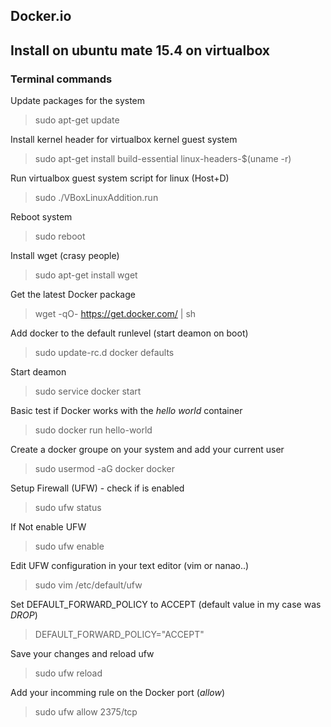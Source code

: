 ## Docker.io

## Install on ubuntu mate 15.4 on virtualbox
### Terminal commands
Update packages for the system
> sudo apt-get update

Install kernel header for virtualbox kernel guest system
> sudo apt-get install build-essential linux-headers-$(uname -r)

Run virtualbox guest system script for linux  (Host+D)
> sudo ./VBoxLinuxAddition.run

Reboot system
> sudo reboot

Install wget (crasy people)
> sudo apt-get install wget

Get the latest Docker package
> wget -qO- https://get.docker.com/ | sh

Add docker to the default runlevel (start deamon on boot)
> sudo update-rc.d docker defaults

Start deamon
> sudo service docker start

Basic test if Docker works with the *hello world* container
> sudo docker run hello-world

Create a docker groupe on your system and add your current user
> sudo usermod -aG docker docker

Setup Firewall (UFW) - check if is enabled
> sudo ufw status

If Not enable UFW
> sudo ufw enable

Edit UFW configuration in your text editor (vim or nanao..)
> sudo vim /etc/default/ufw

Set DEFAULT_FORWARD_POLICY to ACCEPT (default value in my case was *DROP*) 
>DEFAULT_FORWARD_POLICY="ACCEPT"

Save your changes and reload ufw
> sudo ufw reload

Add your incomming rule on the Docker port (*allow*)
> sudo ufw allow 2375/tcp


